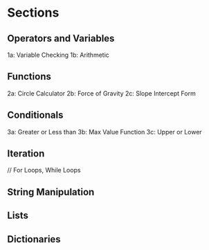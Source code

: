# Sections
## Operators and Variables
1a: Variable Checking
1b: Arithmetic
## Functions
2a: Circle Calculator
2b: Force of Gravity
2c: Slope Intercept Form
## Conditionals
3a: Greater or Less than
3b: Max Value Function
3c: Upper or Lower
## Iteration
// For Loops, While Loops
## String Manipulation

## Lists

## Dictionaries
